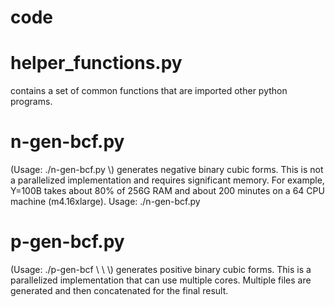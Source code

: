 # code
<h1>helper_functions.py</h1>

contains a set of common functions that are imported other python programs.

<h1>n-gen-bcf.py </h1>
(Usage: ./n-gen-bcf.py \<Y\>)
generates negative binary cubic forms. This is not a parallelized implementation and requires significant memory. For example, Y=100B takes about 80% of 256G RAM and about 200 minutes on a 64 CPU machine (m4.16xlarge). Usage: ./n-gen-bcf.py <Y>

<h1>p-gen-bcf.py</h1>
(Usage: ./p-gen-bcf \<Y\> \<processors\> \<TEMP_FOLDER\>)
generates positive binary cubic forms. This is a parallelized implementation that can use multiple cores. Multiple files are generated and then concatenated for the final result.

